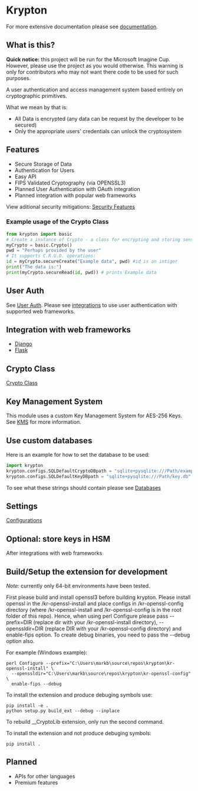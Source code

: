 # Krypton

For more extensive documentation please see [documentation](https://docs.krptn.dev/index.html).

## What is this?

**Quick notice:** this project will be run for the Microsoft Imagine Cup. However, please use the project as you would otherwise. This warning is only for contributors who may not want there code to be used for such purposes.

A user authentication and access management system based entirely on cryptographic primitives.

What we mean by that is:

- All Data is encrypted (any data can be request by the developer to be secured)
- Only the appropriate users' credentials can unlock the cryptosystem

## Features

- Secure Storage of Data
- Authentication for Users
- Easy API
- FIPS Validated Cryptography (via OPENSSL3)
- Planned User Authentication with OAuth integration
- Planned integration with popular web frameworks

View aditional security mitigations: [Security Features](security/sec_feature_plan.md)

### Example usage of the Crypto Class

```python
from krypton import basic
# Create a instance of Crypto - a class for encrypting and storing sensitive data.
myCrypto = basic.Crypto()
pwd = "Perhaps provided by the user"
# It supports C.R.U.D. operations:
id = myCrypto.secureCreate("Example data", pwd) #id is an intiger
print("The data is:")
print(myCrypto.secureRead(id, pwd)) # prints Example data
```

## User Auth

See [User Auth](README-USER-AUTH.md). Please see [integrations](#Integration-with-web-frameworks) to use user authentication with supported web frameworks.

## Integration with web frameworks

- [Django](README-DJANGO.md)
- [Flask](README-FLASK.md)

## Crypto Class

[Crypto Class](README-CRYPTO.md)

## Key Management System

This module uses a custom Key Management System for AES-256 Keys.
See [KMS](README-KMS.md) for more information.

## Use custom databases

Here is an example for how to set the database to be used:

```python
import krypton
krypton.configs.SQLDefaultCryptoDBpath = "sqlite+pysqlite:///Path/example.db"
krypton.configs.SQLDefaultKeyDBpath = "sqlite+pysqlite:///Path/key.db"
```

To see what these strings should contain please see [Databases](README-DATABASES.md)

## Settings

[Configurations](README-CONFIGS.md)

## Optional: store keys in HSM

After integrations with web frameworks

## Build/Setup the extension for development

*Note:* currently only 64-bit environments have been tested.

First please build and install openssl3 before building krypton. Please install openssl in the /kr-openssl-install and place configs in /kr-openssl-config directory (where /kr-openssl-install and /kr-openssl-config is in the root folder of this repo). Hence, when using perl Configure please pass --prefix=DIR (replace dir with your /kr-openssl-install directory), --openssldir=DIR (replace DIR with your /kr-openssl-config directory) and enable-fips option.
To create debug binaries, you need to pass the --debug option also.

For example (Windows example):

```shell
perl Configure --prefix="C:\Users\markb\source\repos\krypton\kr-openssl-install" \
  --openssldir="C:\Users\markb\source\repos\krypton\kr-openssl-config" \
  enable-fips --debug
```

To install the extension and produce debuging symbols use:

```shell
pip install -e .
python setup.py build_ext --debug --inplace
```

To rebuild __CryptoLib extension, only run the second command.

To install the extension and not produce debuging symbols:

```shell
pip install .
```

## Planned

- APIs for other languages
- Premium features
